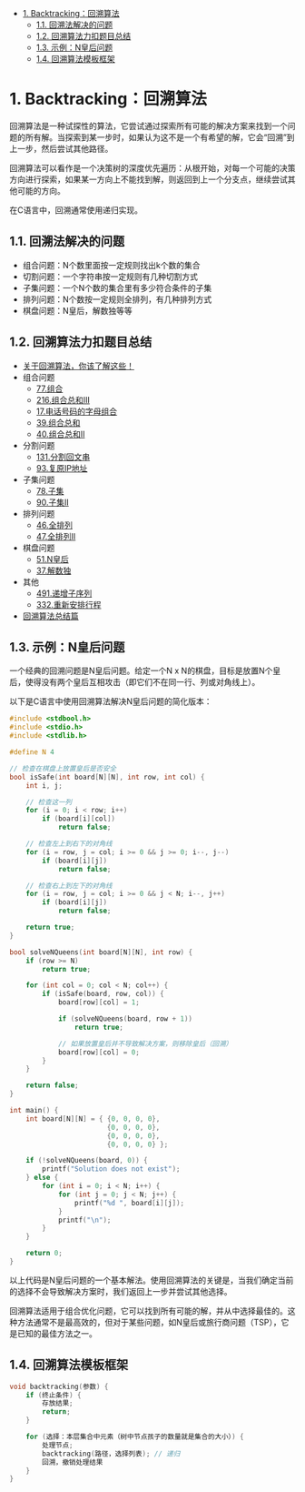 - [1. Backtracking：回溯算法](#1-backtracking回溯算法)
  - [1.1. 回溯法解决的问题](#11-回溯法解决的问题)
  - [1.2. 回溯算法力扣题目总结](#12-回溯算法力扣题目总结)
  - [1.3. 示例：N皇后问题](#13-示例n皇后问题)
  - [1.4. 回溯算法模板框架](#14-回溯算法模板框架)

# 1. Backtracking：回溯算法
回溯算法是一种试探性的算法，它尝试通过探索所有可能的解决方案来找到一个问题的所有解。当探索到某一步时，如果认为这不是一个有希望的解，它会“回溯”到上一步，然后尝试其他路径。

回溯算法可以看作是一个决策树的深度优先遍历：从根开始，对每一个可能的决策方向进行探索，如果某一方向上不能找到解，则返回到上一个分支点，继续尝试其他可能的方向。

在C语言中，回溯通常使用递归实现。

## 1.1. 回溯法解决的问题
- 组合问题：N个数里面按一定规则找出k个数的集合
- 切割问题：一个字符串按一定规则有几种切割方式
- 子集问题：一个N个数的集合里有多少符合条件的子集
- 排列问题：N个数按一定规则全排列，有几种排列方式
- 棋盘问题：N皇后，解数独等等

## 1.2. 回溯算法力扣题目总结
- [关于回溯算法，你该了解这些！](https://programmercarl.com/%E5%9B%9E%E6%BA%AF%E7%AE%97%E6%B3%95%E7%90%86%E8%AE%BA%E5%9F%BA%E7%A1%80.html#google_vignette)
- 组合问题
  - [77.组合](https://programmercarl.com/0077.%E7%BB%84%E5%90%88.html)
  - [216.组合总和III](https://programmercarl.com/0216.%E7%BB%84%E5%90%88%E6%80%BB%E5%92%8CIII.html)
  - [17.电话号码的字母组合](https://programmercarl.com/0017.%E7%94%B5%E8%AF%9D%E5%8F%B7%E7%A0%81%E7%9A%84%E5%AD%97%E6%AF%8D%E7%BB%84%E5%90%88.html)
  - [39.组合总和](https://programmercarl.com/0039.%E7%BB%84%E5%90%88%E6%80%BB%E5%92%8C.html)
  - [40.组合总和II](https://programmercarl.com/0040.%E7%BB%84%E5%90%88%E6%80%BB%E5%92%8CII.html)
- 分割问题
  - [131.分割回文串](https://programmercarl.com/0131.%E5%88%86%E5%89%B2%E5%9B%9E%E6%96%87%E4%B8%B2.html)
  - [93.复原IP地址](https://programmercarl.com/0093.%E5%A4%8D%E5%8E%9FIP%E5%9C%B0%E5%9D%80.html)
- 子集问题
  - [78.子集](https://programmercarl.com/0078.%E5%AD%90%E9%9B%86.html)
  - [90.子集II](https://programmercarl.com/0090.%E5%AD%90%E9%9B%86II.html)
- 排列问题
  - [46.全排列](https://programmercarl.com/0046.%E5%85%A8%E6%8E%92%E5%88%97.html)
  - [47.全排列II](https://programmercarl.com/0047.%E5%85%A8%E6%8E%92%E5%88%97II.html)
- 棋盘问题
  - [51.N皇后](https://programmercarl.com/0051.N%E7%9A%87%E5%90%8E.html)
  - [37.解数独](https://programmercarl.com/0037.%E8%A7%A3%E6%95%B0%E7%8B%AC.html)
- 其他
  - [491.递增子序列](https://programmercarl.com/0491.%E9%80%92%E5%A2%9E%E5%AD%90%E5%BA%8F%E5%88%97.html)
  - [332.重新安排行程](https://programmercarl.com/0332.%E9%87%8D%E6%96%B0%E5%AE%89%E6%8E%92%E8%A1%8C%E7%A8%8B.html)
- [回溯算法总结篇](https://programmercarl.com/%E5%9B%9E%E6%BA%AF%E6%80%BB%E7%BB%93.html)

## 1.3. 示例：N皇后问题
一个经典的回溯问题是N皇后问题。给定一个N x N的棋盘，目标是放置N个皇后，使得没有两个皇后互相攻击（即它们不在同一行、列或对角线上）。

以下是C语言中使用回溯算法解决N皇后问题的简化版本：
```c
#include <stdbool.h>
#include <stdio.h>
#include <stdlib.h>

#define N 4

// 检查在棋盘上放置皇后是否安全
bool isSafe(int board[N][N], int row, int col) {
    int i, j;

    // 检查这一列
    for (i = 0; i < row; i++)
        if (board[i][col])
            return false;

    // 检查左上到右下的对角线
    for (i = row, j = col; i >= 0 && j >= 0; i--, j--)
        if (board[i][j])
            return false;

    // 检查右上到左下的对角线
    for (i = row, j = col; i >= 0 && j < N; i--, j++)
        if (board[i][j])
            return false;

    return true;
}

bool solveNQueens(int board[N][N], int row) {
    if (row >= N)
        return true;

    for (int col = 0; col < N; col++) {
        if (isSafe(board, row, col)) {
            board[row][col] = 1;

            if (solveNQueens(board, row + 1))
                return true;

            // 如果放置皇后并不导致解决方案，则移除皇后（回溯）
            board[row][col] = 0;
        }
    }

    return false;
}

int main() {
    int board[N][N] = { {0, 0, 0, 0},
                        {0, 0, 0, 0},
                        {0, 0, 0, 0},
                        {0, 0, 0, 0} };

    if (!solveNQueens(board, 0)) {
        printf("Solution does not exist");
    } else {
        for (int i = 0; i < N; i++) {
            for (int j = 0; j < N; j++) {
                printf("%d ", board[i][j]);
            }
            printf("\n");
        }
    }

    return 0;
}
```
以上代码是N皇后问题的一个基本解法。使用回溯算法的关键是，当我们确定当前的选择不会导致解决方案时，我们返回上一步并尝试其他选择。

回溯算法适用于组合优化问题，它可以找到所有可能的解，并从中选择最佳的。这种方法通常不是最高效的，但对于某些问题，如N皇后或旅行商问题（TSP），它是已知的最佳方法之一。

## 1.4. 回溯算法模板框架
```c
void backtracking(参数) {
    if (终止条件) {
        存放结果;
        return;
    }

    for (选择：本层集合中元素（树中节点孩子的数量就是集合的大小）) {
        处理节点;
        backtracking(路径，选择列表); // 递归
        回溯，撤销处理结果
    }
}
```